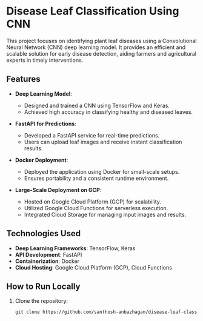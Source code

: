 # Disease Leaf Classification Using CNN  

This project focuses on identifying plant leaf diseases using a Convolutional Neural Network (CNN) deep learning model. It provides an efficient and scalable solution for early disease detection, aiding farmers and agricultural experts in timely interventions.  

## Features  
- **Deep Learning Model**:  
  - Designed and trained a CNN using TensorFlow and Keras.  
  - Achieved high accuracy in classifying healthy and diseased leaves.  

- **FastAPI for Predictions**:  
  - Developed a FastAPI service for real-time predictions.  
  - Users can upload leaf images and receive instant classification results.  

- **Docker Deployment**:  
  - Deployed the application using Docker for small-scale setups.  
  - Ensures portability and a consistent runtime environment.  

- **Large-Scale Deployment on GCP**:  
  - Hosted on Google Cloud Platform (GCP) for scalability.  
  - Utilized Google Cloud Functions for serverless execution.  
  - Integrated Cloud Storage for managing input images and results.  

## Technologies Used  
- **Deep Learning Frameworks**: TensorFlow, Keras  
- **API Development**: FastAPI  
- **Containerization**: Docker  
- **Cloud Hosting**: Google Cloud Platform (GCP), Cloud Functions  

## How to Run Locally  
1. Clone the repository:  
   ```bash
   git clone https://github.com/santhosh-anbazhagan/disease-leaf-classification.git
